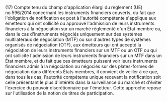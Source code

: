 (17) Compte tenu du champ d'application élargi du règlement (UE) no 596/2014 concernant les instruments financiers couverts, du fait que l'obligation de notification ex post à l'autorité compétente s'applique aux émetteurs qui ont sollicité ou approuvé l'admission de leurs instruments financiers à la négociation sur un marché réglementé d'un État membre ou, dans le cas d'instruments négociés uniquement sur des systèmes multilatéraux de négociation (MTF) ou sur d'autres types de systèmes organisés de négociation (OTF), aux émetteurs qui ont accepté la négociation de leurs instruments financiers sur un MTF ou un OTF ou qui ont sollicité l'admission de leurs instruments financiers sur un MTF dans un État membre, et du fait que ces émetteurs puissent voir leurs instruments financiers admis à la négociation ou négociés sur des plates-formes de négociation dans différents États membres, il convient de veiller à ce que, dans tous les cas, l'autorité compétente unique recevant la notification soit celle présentant le plus d'intérêts dans la surveillance du marché et d'éviter l'exercice du pouvoir discrétionnaire par l'émetteur. Cette approche repose sur l'utilisation de la notion de titres de participation.